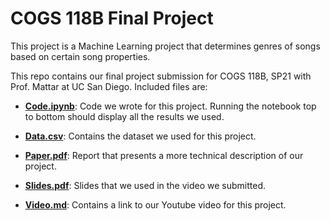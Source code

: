 # COGS 118B Final Project

This project is a Machine Learning project that determines genres of songs based
on certain song properties.

This repo contains our final project submission for COGS 118B, SP21 with Prof.
Mattar at UC San Diego. Included files are:

- **[Code.ipynb](Code.ipynb)**: Code we wrote for this project. Running the notebook top to bottom
  should display all the results we used.

- **[Data.csv](Data.csv)**: Contains the dataset we used for this project.

- **[Paper.pdf](Paper.pdf)**: Report that presents a more technical description of our project.

- **[Slides.pdf](Slides.pdf)**: Slides that we used in the video we submitted.

- **[Video.md](Video.md)**: Contains a link to our Youtube video for this project.
